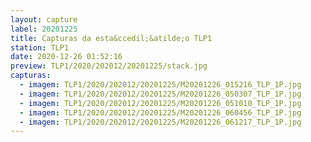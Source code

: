 ```yaml
---
layout: capture
label: 20201225
title: Capturas da esta&ccedil;&atilde;o TLP1
station: TLP1
date: 2020-12-26 01:52:16
preview: TLP1/2020/202012/20201225/stack.jpg
capturas:
  - imagem: TLP1/2020/202012/20201225/M20201226_015216_TLP_1P.jpg
  - imagem: TLP1/2020/202012/20201225/M20201226_050307_TLP_1P.jpg
  - imagem: TLP1/2020/202012/20201225/M20201226_051010_TLP_1P.jpg
  - imagem: TLP1/2020/202012/20201225/M20201226_060456_TLP_1P.jpg
  - imagem: TLP1/2020/202012/20201225/M20201226_061217_TLP_1P.jpg
---
```

